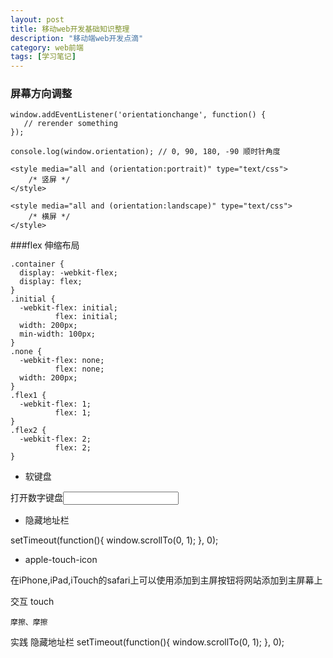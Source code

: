 ```yaml
---
layout: post
title: 移动web开发基础知识整理
description: "移动端web开发点滴"
category: web前端
tags: [学习笔记]
---
```


### 屏幕方向调整 

	window.addEventListener('orientationchange', function() {
	   // rerender something
	});

	console.log(window.orientation); // 0, 90, 180, -90 顺时针角度

	<style media="all and (orientation:portrait)" type="text/css">
	    /* 竖屏 */
	</style>

	<style media="all and (orientation:landscape)" type="text/css">
	    /* 横屏 */
	</style>

###flex 伸缩布局

	.container {
	  display: -webkit-flex;
	  display: flex;
	}
	.initial {
	  -webkit-flex: initial;
	          flex: initial;
	  width: 200px;
	  min-width: 100px;
	}
	.none {
	  -webkit-flex: none;
	          flex: none;
	  width: 200px;
	}
	.flex1 {
	  -webkit-flex: 1;
	          flex: 1;
	}
	.flex2 {
	  -webkit-flex: 2;
	          flex: 2;
	}

* 软键盘

打开数字键盘<input type="tel">

* 隐藏地址栏

setTimeout(function(){ window.scrollTo(0, 1); }, 0);

* apple-touch-icon

在iPhone,iPad,iTouch的safari上可以使用添加到主屏按钮将网站添加到主屏幕上 

<link rel="apple-touch-icon" href="apple-touch-icon-iphone.png" />
<link rel="apple-touch-icon" sizes="72x72" href="apple-touch-icon-ipad.png" />
<link rel="apple-touch-icon" sizes="114x114" href="apple-touch-icon-iphone4.png" />

交互
touch

    摩擦、摩擦 

实践
隐藏地址栏 setTimeout(function(){ window.scrollTo(0, 1); }, 0); 
   



